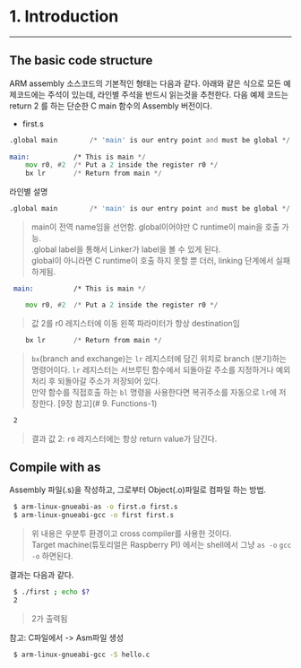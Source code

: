 # 1. Introduction
----

## The basic code structure

ARM assembly 소스코드의 기본적인 형태는 다음과 같다. 아래와 같은 식으로 모든 예제코드에는 주석이 있는데, 라인별 주석을 반드시 읽는것을 추천한다. 다음 예제 코드는 return 2 를 하는 단순한 C main 함수의 Assembly 버전이다.  

- first.s  

```asm
.global main		/* 'main' is our entry point and must be global */
 
main:			/* This is main */
	mov r0, #2	/* Put a 2 inside the register r0 */
	bx lr		/* Return from main */
```

라인별 설명  

```asm
.global main		/* 'main' is our entry point and must be global */
```
> main이 전역 name임을 선언함. global이어야만 C runtime이 main을 호출 가능.  
> .global label을 통해서 Linker가 label을 볼 수 있게 된다.  
> global이 아니라면 C runtime이 호출 하지 못할 뿐 더러, linking 단계에서 실패하게됨.   
 
```asm
 main:			/* This is main */
```


```asm
 	mov r0, #2	/* Put a 2 inside the register r0 */
```
> 값 2를 r0 레지스터에 이동
> 왼쪽 파라미터가 항상 destination임


```asm
	bx lr		/* Return from main */
```
> `bx`(branch and exchange)는 `lr` 레지스터에 담긴 위치로 branch (분기)하는 명령어이다.
> `lr` 레지스터는 서브루틴 함수에서 되돌아갈 주소를 지정하거나 예외처리 후 되돌아갈 주소가 저장되어 있다.  
> 만약 함수를 직접호출 하는 `bl` 명령을 사용한다면 복귀주소를 자동으로 `lr`에 저장한다. [9장 참고](# 9. Functions-1)  


```bash
 2
```
> 결과 값 2:
> `r0` 레지스터에는 항상 return value가 담긴다.  


## Compile with as

Assembly 파일(.s)을 작성하고, 그로부터 Object(.o)파일로 컴파일 하는 방법.   

```sh
 $ arm-linux-gnueabi-as -o first.o first.s
 $ arm-linux-gnueabi-gcc -o first first.s
```
> 위 내용은 우분투 환경이고 cross compiler를 사용한 것이다.   
> Target machine(튜토리얼은 Raspberry PI) 에서는 shell에서 그냥 `as -o` `gcc -o` 하면된다.   

결과는 다음과 같다.  

```sh
 $ ./first ; echo $?
 2
```
> 2가 출력됨  


참고: C파일에서 -> Asm파일 생성  

```sh
 $ arm-linux-gnueabi-gcc -S hello.c
```




